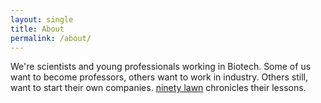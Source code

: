 ```yaml
---
layout: single
title: About
permalink: /about/
---
```


We're scientists and young professionals working in Biotech. Some of us want to become professors, others want to work in industry. Others still, want to start their own companies. [ninety lawn](http://ninetylawn.com) chronicles their lessons.
